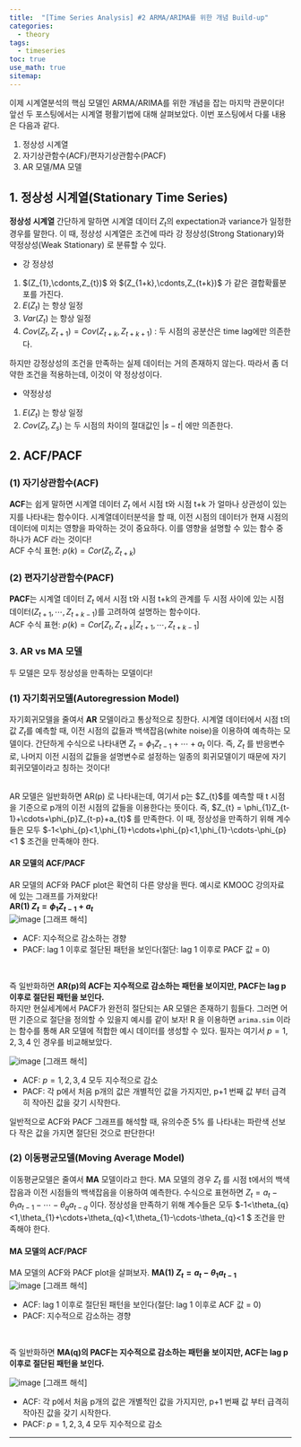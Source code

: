 ```yaml
---
title:  "[Time Series Analysis] #2 ARMA/ARIMA를 위한 개념 Build-up"
categories:
  - theory
tags:
  - timeseries
toc: true
use_math: true
sitemap: 
---
```


이제 시계열분석의 핵심 모델인 ARMA/ARIMA를 위한 개념을 잡는 마지막 관문이다! 앞선 두 포스팅에서는 시계열 평활기법에 대해 살펴보았다. 이번 포스팅에서 다룰 내용은 다음과 같다.
 1. 정상성 시계열
 2. 자기상관함수(ACF)/편자기상관함수(PACF)
 3. AR 모델/MA 모델


## 1. 정상성 시계열(Stationary Time Series)
**정상성 시계열** 간단하게 말하면 시계열 데이터 ${Z_{t}}$의 expectation과 variance가 일정한 경우를 말한다. 이 때, 정상성 시계열은 조건에 따라 강 정상성(Strong Stationary)와 약정상성(Weak Stationary)
로 분류할 수 있다.
 + 강 정상성
  1) $(Z_{1},\cdonts,Z_{t})$ 와 $(Z_{1+k},\cdonts,Z_{t+k})$ 가 같은 결합확률분포를 가진다.
  2) $E(Z_{t})$ 는 항상 일정
  3) $Var(Z_{t})$ 는 항상 일정
  4) $Cov(Z_{t},Z_{t+1}) = Cov(Z_{t+k},Z_{t+k+1})$ : 두 시점의 공분산은 time lag에만 의존한다.
  
하지만 강정상성의 조건을 만족하는 실제 데이터는 거의 존재하지 않는다. 따라서 좀 더 약한 조건을 적용하는데, 이것이 약 정상성이다.
 + 약정상성
  1) $E(Z_{t})$ 는 항상 일정
  2) $Cov(Z_{t},Z_{s})$ 는 두 시점의 차이의 절대값인 $|s-t|$ 에만 의존한다.
  

## 2. ACF/PACF

### (1) 자기상관함수(ACF)
**ACF**는 쉽게 말하면 시계열 데이터 ${Z_{t}}$ 에서 시점 t와 시점 t+k 가 얼마나 상관성이 있는지를 나타내는 함수이다. 시계열데이터분석을 할 때, 이전 시점의 데이터가 현재 시점의
데이터에 미치는 영향을 파악하는 것이 중요하다. 이를 영향을 설명할 수 있는 함수 중 하나가 ACF 라는 것이다!
<br>
ACF 수식 표현: $\rho(k) = Cor(Z_{t},Z_{t+k})$ 

### (2) 편자기상관함수(PACF)
**PACF**는 시계열 데이터 ${Z_{t}}$ 에서 시점 t와 시점 t+k의 관계를 두 시점 사이에 있는 시점 데이터($Z_{t+1},\cdots,Z_{t+k-1}$)를 고려하여 설명하는 함수이다.
<br>
ACF 수식 표현: $\rho(k) = Cor[Z_{t},Z_{t+k}|Z_{t+1},\cdots,Z_{t+k-1}]$ 


### 3. AR vs MA 모델
두 모델은 모두 정상성을 만족하는 모델이다!

### (1) 자기회귀모델(Autoregression Model)
자기회귀모델을 줄여서 **AR** 모델이라고 통상적으로 칭한다. 시계열 데이터에서 시점 t의 값 $Z_{t}$를 예측할 때, 이전 시점의 값들과 백색잡음(white noise)을 이용하여 예측하는 모델이다.
간단하게 수식으로 나타내면 $Z_{t} = \phi_{1}Z_{t-1}+\cdots+a_{t}$ 이다. 즉, $Z_{t}$ 를 반응변수로, 나머지 이전 시점의 값들을 설명변수로 설정하는 일종의 회귀모델이기 때문에 자기회귀모델이라고 칭하는 것이다!

<br>
AR 모델은 일반화하면 AR(p) 로 나타내는데, 여기서 p는 $Z_{t}$를 예측할 때 t 시점을 기준으로 p개의 이전 시점의 값들을 이용한다는 뜻이다. 즉, $Z_{t} = \phi_{1}Z_{t-1}+\cdots+\phi_{p}Z_{t-p}+a_{t}$ 를 만족한다. 이 때, 정상성을 만족하기 위해 계수들은 모두 $-1<\phi_{p}<1,\phi_{1}+\cdots+\phi_{p}<1,\phi_{1}-\cdots-\phi_{p}<1 $ 조건을 만족해야 한다.

#### AR 모델의 ACF/PACF
AR 모델의 ACF와 PACF plot은 확연히 다른 양상을 띈다. 예시로 KMOOC 강의자료에 있는 그래프를 가져왔다! <br>
**AR(1) $Z_{t}=\phi_{1}Z_{t-1}+a_{t}$** <br>
![image](/assets/AR(1).jpg)
[그래프 해석]
 + ACF: 지수적으로 감소하는 경향
 + PACF: lag 1 이후로 절단된 패턴을 보인다(절단: lag 1 이후로 PACF 값 = 0)
 <br>
 
 즉 일반화하면 **AR(p)의 ACF는 지수적으로 감소하는 패턴을 보이지만, PACF는 lag p 이후로 절단된 패턴을 보인다.** <br>
 하지만 현실세계에서 PACF가 완전히 절단되는 AR 모델은 존재하기 힘들다. 그러면 어떤 기준으로 절단을 정의할 수 있을지 예시를 같이 보자! R 을 이용하면 `arima.sim` 이라는 함수를 통해
 AR 모델에 적합한 예시 데이터를 생성할 수 있다. 필자는 여기서 $p = 1, 2, 3, 4$ 인 경우를 비교해보았다.
 
 ![image](/assets/AR.png)
 [그래프 해석]
  + ACF: $p = 1, 2, 3, 4$ 모두 지수적으로 감소
  + PACF: 각 p에서 처음 p개의 값은 개별적인 값을 가지지만, p+1 번째 값 부터 급격히 작아진 값을 갖기 시작한다. <br>
  
 일반적으로 ACF와 PACF 그래프를 해석할 때, 유의수준 5% 를 나타내는 파란색 선보다 작은 값을 가지면 절단된 것으로 판단한다!
 
### (2) 이동평균모델(Moving Average Model)
이동평균모델은 줄여서 **MA** 모델이라고 한다. MA 모델의 경우 $Z_{t}$ 를 시점 t에서의 백색잡음과 이전 시점들의 백색잡음을 이용하여 예측한다. 수식으로 표현하면 
$Z_{t} = a_{t}-\theta_{1}a_{t-1}-\cdots-\theta_{q}a_{t-q}$ 이다. 정상성을 만족하기 위해 계수들은 모두 $-1<\theta_{q}<1,\theta_{1}+\cdots+\theta_{q}<1,\theta_{1}-\cdots-\theta_{q}<1 $ 조건을 만족해야 한다.

#### MA 모델의 ACF/PACF
MA 모델의 ACF와 PACF plot을 살펴보자.
**MA(1) $Z_{t}=a_{t}-\theta_{1}a_{t-1}$** <br>
![image](/assets/MA(1).jpg)
[그래프 해석]
 + ACF: lag 1 이후로 절단된 패턴을 보인다(절단: lag 1 이후로 ACF 값 = 0)
 + PACF: 지수적으로 감소하는 경향
 <br>
 
 즉 일반화하면 **MA(q)의 PACF는 지수적으로 감소하는 패턴을 보이지만, ACF는 lag p 이후로 절단된 패턴을 보인다.** <br>
 
 ![image](/assets/MA.png)
 [그래프 해석]
  + ACF: 각 p에서 처음 p개의 값은 개별적인 값을 가지지만, p+1 번째 값 부터 급격히 작아진 값을 갖기 시작한다. 
  + PACF: $p = 1, 2, 3, 4$ 모두 지수적으로 감소 <br>
  
---
